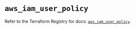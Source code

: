 # `aws_iam_user_policy`

Refer to the Terraform Registry for docs: [`aws_iam_user_policy`](https://registry.terraform.io/providers/hashicorp/aws/4.67.0/docs/resources/iam_user_policy).
